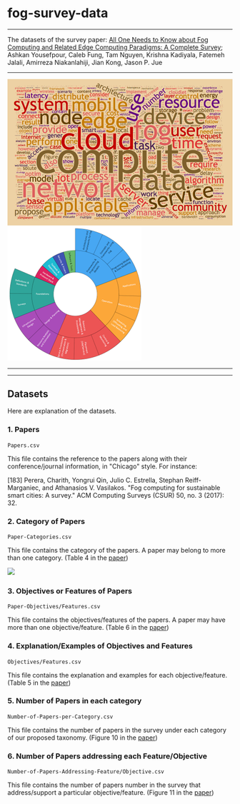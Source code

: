 # fog-survey-data

----

The datasets of the survey paper: 
[All One Needs to Know about Fog Computing and Related Edge Computing Paradigms: A Complete Survey](https://arxiv.org/abs/1808.05283);
Ashkan Yousefpour, Caleb Fung, Tam Nguyen, Krishna Kadiyala, Fatemeh Jalali, Amirreza Niakanlahiji, Jian Kong, Jason P. Jue

----

<img src="images/fog-wordcloud.png" width="600"><img src="images/taxonomy.png" width="300">

----
----

## Datasets

Here are explanation of the datasets.

### 1. Papers
```
Papers.csv
```
This file contains the reference to the papers along with their conference/journal information, in "Chicago" style. For instance:

[183]	Perera, Charith, Yongrui Qin, Julio C. Estrella, Stephan Reiff-Marganiec, and Athanasios V. Vasilakos. "Fog computing for sustainable smart cities: A survey." ACM Computing Surveys (CSUR) 50, no. 3 (2017): 32.

### 2. Category of Papers
```
Paper-Categories.csv
```
This file contains the category of the papers. A paper may belong to more than one category. (Table 4 in the [paper](https://arxiv.org/abs/1808.05283))

<img src="https://github.com/anrlutdallas/anrlutdallas.github.io/blob/master/resource/projects/fog-survey/paper-categories.png" width="800">

### 3. Objectives or Features of Papers
```
Paper-Objectives/Features.csv
```
This file contains the objectives/features of the papers. A paper may have more than one objective/feature. (Table 6 in the [paper](https://arxiv.org/abs/1808.05283))

### 4. Explanation/Examples of Objectives and Features
```
Objectives/Features.csv
```
This file contains the explanation and examples for each objective/feature. (Table 5 in the [paper](https://arxiv.org/abs/1808.05283))

### 5. Number of Papers in each category
```
Number-of-Papers-per-Category.csv
```
This file contains the number of papers in the survey under each category of our proposed taxonomy. (Figure 10 in the [paper](https://arxiv.org/abs/1808.05283))

### 6. Number of Papers addressing each Feature/Objective
```
Number-of-Papers-Addressing-Feature/Objective.csv
```
This file contains the number of papers number in the survey that address/support a particular objective/feature. (Figure 11 in the [paper](https://arxiv.org/abs/1808.05283))